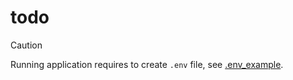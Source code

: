 # todo

> [!CAUTION]
> Running application requires to create `.env` file, see [.env_example](.env_example).